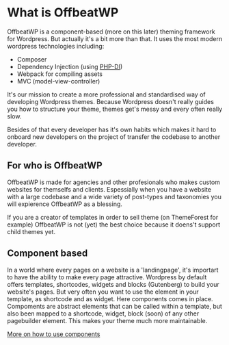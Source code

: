 # What is OffbeatWP

OffbeatWP is a component-based (more on this later) theming framework for Wordpress. But actually it's a bit more than that. It uses the most modern wordpress technologies including:

- Composer
- Dependency Injection (using [PHP-DI](http://php-di.org/))
- Webpack for compiling assets
- MVC (model-view-controller)

It's our mission to create a more professional and standardised way of developing Wordpress themes. Because Wordpress doesn't really guides you how to structure your theme, themes get's messy and every often really slow.

Besides of that every developer has it's own habits which makes it hard to onboard new developers on the project of transfer the codebase to another developer.

## For who is OffbeatWP

OffbeatWP is made for agencies and other profesionals who makes custom websites for themselfs and clients. Espessially when you have a website with a large codebase and a wide variety of post-types and taxonomies you will expierence OffbeatWP as a blessing.

If you are a creator of templates in order to sell theme (on ThemeForest for example) OffbeatWP is not (yet) the best choice because it doens't support child themes yet. 
 
## Component based

In a world where every pages on a website is a 'landingpage', it's importart to have the ability to make every page attractive. Wordpress by default offers templates, shortcodes, widgets and blocks (Gutenberg) to build your website's pages. But very often you want to use the element in your template, as shortcode and as widget. Here components comes in place. Compoments are abstract elements that can be called within a template, but also been mapped to a shortcode, widget, block (soon) of any other pagebuilder element. This makes your theme much more maintainable.

[More on how to use components](basics__components.md)